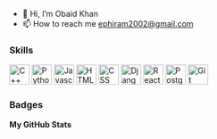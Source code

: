 - 👋 Hi, I’m Obaid Khan
- 📫 How to reach me ephiram2002@gmail.com

### Skills

<p align="left">
<img src="https://raw.githubusercontent.com/yurijserrano/Github-Profile-Readme-Logos/master/programming%20languages/c%2B%2B.svg" width="36" height="36" alt="C++" />
<img src="https://github.com/yurijserrano/Github-Profile-Readme-Logos/blob/master/programming%20languages/python.svg" width="36" height="36" alt="Python" />
<img src="https://raw.githubusercontent.com/yurijserrano/Github-Profile-Readme-Logos/master/programming%20languages/javascript.svg" width="36" height="36" alt="Javascript" />
<img src="https://raw.githubusercontent.com/yurijserrano/Github-Profile-Readme-Logos/master/others/html.svg" width="36" height="36" alt="HTML" />
<img src="https://raw.githubusercontent.com/yurijserrano/Github-Profile-Readme-Logos/master/others/css.svg" width="36" height="36" alt="CSS" />
<img src="https://raw.githubusercontent.com/yurijserrano/Github-Profile-Readme-Logos/master/frameworks/django.svg" width="36" height="36" alt="Django" />
<img src="https://raw.githubusercontent.com/yurijserrano/Github-Profile-Readme-Logos/master/frameworks/react.svg" width="36" height="36" alt="React" />
<img src="https://raw.githubusercontent.com/yurijserrano/Github-Profile-Readme-Logos/master/databases/postgresql.svg" width="36" height="36" alt="PostgreSQL" />
<img src="https://raw.githubusercontent.com/yurijserrano/Github-Profile-Readme-Logos/master/others/git.svg" width="36" height="36" alt="Git" />
</p>   

### Badges

<b>My GitHub Stats</b>

<!--<a href="http://www.github.com/ObaidKhan625"><img src="https://github-readme-stats.vercel.app/api?username=ObaidKhan625&show_icons=true&hide=&count_private=true&title_color=a855f7&text_color=ffffff&icon_color=0891b2&bg_color=000000&hide_border=true&show_icons=true" alt="Obaid's GitHub stats" /></a>

<a href="https://github.com/ObaidKhan625" align="left"><img src="https://github-readme-stats.vercel.app/api/top-langs/?username=ObaidKhan625&langs_count=10&title_color=a855f7&text_color=ffffff&icon_color=0891b2&bg_color=000000&hide_border=true&locale=en&custom_title=Top%20%Languages" alt="Top Languages" /></a>-->

<!---
ObaidKhan625/ObaidKhan625 is a ✨ special ✨ repository because its `README.md` (this file) appears on your GitHub profile.
You can click the Preview link to take a look at your changes.
--->


